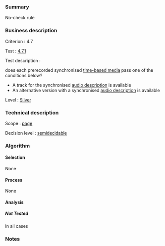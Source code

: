### Summary

No-check rule

### Business description

Criterion : 4.7

Test : [4.7.1](http://www.accessiweb.org/index.php/accessiweb-22-english-version.html#test-4-7-1)

Test description :

does each prerecorded synchronised [time-based
media](http://www.braillenet.org/accessibilite/referentiel-aw21-en/glossaire.php#mMediaTemp)
pass one of the conditions below?

-   A track for the synchronised [audio
    description](http://www.braillenet.org/accessibilite/referentiel-aw21-en/glossaire.php#mAudioDesc)
    is available
-   An alternative version with a synchronised [audio
    description](http://www.braillenet.org/accessibilite/referentiel-aw21-en/glossaire.php#mAudioDesc)
    is available

Level : [Silver](/en/category/rules-design/accessiweb-11/level/argent)

### Technical description

Scope : [page](/en/category/rules-design/accessiweb-11/scope/page)

Decision level :
[semidecidable](/en/category/rules-design/accessiweb-11/decision-level/semidecidable)

### Algorithm

#### Selection

None

#### Process

None

#### Analysis

##### Not Tested

In all cases

### Notes


